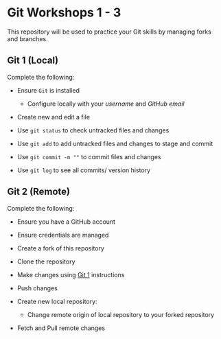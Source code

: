 # Git Workshops 1 - 3

This repository will be used to practice your Git skills by managing forks and
branches.

## Git 1 (Local)

Complete the following:

- Ensure `Git` is installed

  - Configure locally with your *username* and *GitHub email*

- Create new and edit a file

- Use `git status` to check untracked files and changes

- Use `git add` to add untracked files and changes to stage and commit

- Use `git commit -m ""` to commit files and changes

- Use `git log` to see all commits/ version history

## Git 2 (Remote)

Complete the following:

- Ensure you have a GitHub account

- Ensure credentials are managed

- Create a fork of this repository

- Clone the repository

- Make changes using [Git 1](##-Git-1-(Local)) instructions

- Push changes

- Create new local repository:

  - Change remote origin of local repository to your forked repository

- Fetch and Pull remote changes
